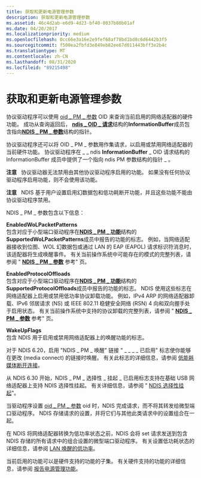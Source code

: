 ```yaml
---
title: 获取和更新电源管理参数
description: 获取和更新电源管理参数
ms.assetid: 46c4d2ab-e6d9-4d23-bf40-0037b80b01af
ms.date: 04/20/2017
ms.localizationpriority: medium
ms.openlocfilehash: 0cc66e3a16e2e9fef68af78bd1bd8c6d6442b3f5
ms.sourcegitcommit: f500ea2fbfd3e849eb82ee67d011443bff3e2b4c
ms.translationtype: MT
ms.contentlocale: zh-CN
ms.lasthandoff: 08/31/2020
ms.locfileid: "89215498"
---
```

# <a name="obtaining-and-updating-power-management-parameters"></a>获取和更新电源管理参数





协议驱动程序可以使用 [oid \_ PM \_ 参数](./oid-pm-parameters.md) OID 来查询当前启用的网络适配器的硬件功能。 成功从查询返回后， [**ndis \_ OID \_ 请求**](/windows-hardware/drivers/ddi/ndis/ns-ndis-_ndis_oid_request)结构的**InformationBuffer**成员包含指向[**NDIS \_ PM \_ 参数**](/windows-hardware/drivers/ddi/ntddndis/ns-ntddndis-_ndis_pm_parameters)结构的指针。

协议驱动程序还可以将 OID \_ PM \_ 参数用作集请求，以启用或禁用网络适配器的当前硬件功能。 协议驱动程序在 \_ \_ ndis **InformationBuffer** \_ OID 请求结构的 InformationBuffer 成员中提供了一个指向 ndis PM 参数结构的指针 \_ 。

**注意**   协议驱动器无法禁用由其他协议驱动程序启用的功能。 如果没有任何协议驱动程序启用功能，则不会使用该功能。

 

**注意**   NDIS 基于用户设置启用幻数据包和低功耗断开功能，并且这些功能不能由协议驱动程序禁用。

 

NDIS \_ PM \_ 参数包含以下信息：

<a href="" id="enabledwolpacketpatterns"></a>**EnabledWoLPacketPatterns**  
包含对应于小型端口驱动程序在[**NDIS \_ PM \_ 功能**](/windows-hardware/drivers/ddi/ntddndis/ns-ntddndis-_ndis_pm_capabilities)结构的**SupportedWoLPacketPatterns**成员中报告的功能的标志。 例如，当网络适配器接收到位图、WOL 幻数据包或通过 LAN 的 EAP (EAPOL) 请求标识符消息时，该适配器将生成唤醒事件。 有关当前操作系统中可能存在的模式的完整列表，请参阅 " [**NDIS \_ PM \_ 参数**](/windows-hardware/drivers/ddi/ntddndis/ns-ntddndis-_ndis_pm_parameters) 参考" 页。

<a href="" id="enabledprotocoloffloads"></a>**EnabledProtocolOffloads**  
包含对应于小型端口驱动程序在[**NDIS \_ PM \_ 功能**](/windows-hardware/drivers/ddi/ntddndis/ns-ntddndis-_ndis_pm_capabilities)结构的**SupportedProtocolOffloads**成员中报告的功能的标志。 NDIS 使用这些标志在网络适配器上启用或禁用低功率协议卸载功能。 例如，IPv4 ARP 的网络适配器卸载、IPv6 邻居请求 (NS) 或 IEEE 802.11 稳健安全网络 (RSN) 4 向和双向握手处于启用状态。 有关当前操作系统中支持的协议卸载的完整列表，请参阅 " [**NDIS \_ PM \_ 参数**](/windows-hardware/drivers/ddi/ntddndis/ns-ntddndis-_ndis_pm_parameters) 参考" 页。

<a href="" id="wakeupflags"></a>**WakeUpFlags**  
包含 NDIS 用于启用或禁用网络适配器上的唤醒功能的标志。

对于 NDIS 6.20，启用 "NDIS \_ PM \_ 唤醒" 链接 " \_ \_ \_ \_ 已启用" 标志使你能够在更改 (media connect) 的链接时唤醒。 有关此标志的详细信息，请参阅 [低能耗媒体断开连接](low-power-on-media-disconnect.md)。

从 NDIS 6.30 开始，NDIS \_ PM \_ 选择性 \_ 挂起 \_ 已启用标志支持在基础 USB 网络适配器上支持 NDIS 选择性挂起。 有关详细信息，请参阅 " [NDIS 选择性挂起](ndis-selective-suspend.md)"。

当驱动程序设置 [oid \_ PM \_ 参数](./oid-pm-parameters.md) oid 时，NDIS 完成请求，而不将其转发给微型端口驱动程序。 NDIS 存储请求的设置，并将它们与其他此类请求中的设置组合在一起。

在 NDIS 将网络适配器转换为低功率状态之前，NDIS 会将 set 请求发送到包含 NDIS 存储的所有请求中的组合设置的微型端口驱动程序。 有关设置低功耗状态的详细信息，请参阅 [LAN 唤醒的低功率](low-power-for-wake-on-lan.md)。

当前启用的功能可以是硬件支持的功能的子集。 有关硬件支持的功能的详细信息，请参阅 [报告电源管理功能](reporting-power-management-capabilities.md)。

 

